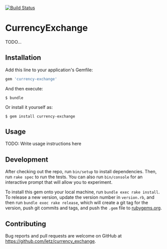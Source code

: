 [![Build Status](https://travis-ci.org/letz/currency_exchange.svg?branch=master)](https://travis-ci.org/letz/currency_exchange)

# CurrencyExchange

TODO...

## Installation

Add this line to your application's Gemfile:

```ruby
gem 'currency-exchange'
```

And then execute:

    $ bundle

Or install it yourself as:

    $ gem install currency-exchange

## Usage

TODO: Write usage instructions here

## Development

After checking out the repo, run `bin/setup` to install dependencies. Then, run `rake spec` to run the tests. You can also run `bin/console` for an interactive prompt that will allow you to experiment.

To install this gem onto your local machine, run `bundle exec rake install`. To release a new version, update the version number in `version.rb`, and then run `bundle exec rake release`, which will create a git tag for the version, push git commits and tags, and push the `.gem` file to [rubygems.org](https://rubygems.org).

## Contributing

Bug reports and pull requests are welcome on GitHub at https://github.com/letz/currency_exchange.

